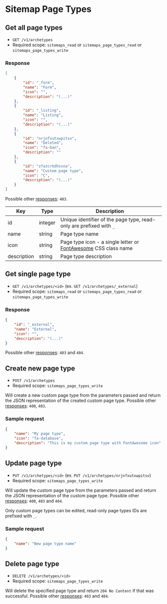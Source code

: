# Sitemap Page Types

## Get all page types

* `GET /v1/archetypes`
* Required scope: `sitemaps_read` or `sitemaps_page_types_read` or `sitemaps_page_types_write`

### Response
``` json
[
    {
        "id": "_form",
        "name": "Form",
        "icon": "",
        "description": "(...)"
    },
    {
        "id": "_listing",
        "name": "Listing",
        "icon": "",
        "description": "(...)"
    },
    {
        "id": "nrjnfxutxwpitsv",
        "name": "Deleted",
        "icon": "fa-ban",
        "description": ""
    },
    {
        "id": "zfazcrkdhsvna",
        "name": "Custom page type",
        "icon": "C",
        "description": "(...)"
    }
]
```

Possible other [responses](./../sections/responses.md): `403`.

Key | Type | Description
--- | --- | ---
id | integer | Unique identifier of the page type, read-only are prefixed with `_`
name | string | Page type name
icon | string | Page type icon - a single letter or [FontAwesome](http://fortawesome.github.io/Font-Awesome/) CSS class name
description | string | Page type description

## Get single page type

* `GET /v1/archetypes/<id>` (ex. `GET /v1/archetypes/_external`)
* Required scope: `sitemaps_read` or `sitemaps_page_types_read` or `sitemaps_page_types_write`

### Response
``` json
{
    "id": "_external",
    "name": "External",
    "icon": "",
    "description": "(...)"
}
```

Possible other [responses](./../sections/responses.md): `403` and `404`.

## Create new page type

* `POST /v1/archetypes`
* Required scope: `sitemaps_page_types_write`

Will create a new custom page type from the parameters passed and return the JSON representation of the created custom page type. Possible other [responses](./../sections/responses.md): `400`, `403`.

### Sample request
``` json
{
    "name": "My page type",
    "icon": "fa-database",
    "description": "This is my custom page type with FontAwesome icon"
}
```

## Update page type

* `PUT /v1/archetypes/<id>` (ex. `PUT /v1/archetypes/nrjnfxutxwpitsv`)
* Required scope: `sitemaps_page_types_write`

Will update the custom page type from the parameters passed and return the JSON representation of the custom page type. Possible other [responses](./../sections/responses.md): `400`, `403` and `404`.

Only custom page types can be edited, read-only page types IDs are prefixed with `_`.

### Sample request
``` json
{
    "name": "New page type name"
}
```

## Delete page type

* `DELETE /v1/archetypes/<id>`
* Required scope: `sitemaps_page_types_write`

Will delete the specified page type and return `204 No Content` if that was successful. Possible other [responses](./../sections/responses.md): `403` and `404`.